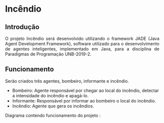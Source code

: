 # Incêndio

## Introdução
<p align="justify" > O projeto Incêndio será desenvolvido utilizando o framework JADE (Java Agent Development Framework),  software utilizado para o desenvolvimento de agentes inteligentes, implementado em Java, para a disciplina de Paradigmas de Programação UNB-2019-2.
</p>

## Funcionamento

<p align="justify" > Serão criados três agentes, bombeiro, informante e incêndio.  
</p>
<ul>
	<li>Bombeiro: Agente responsável por chegar ao local do incêndio, detectar a intensidade do incêndio e apagá-lo.
	<li> Informante: Responsável por informar ao bombeiro o local do incêndio.
	<li>Incêndio: Agente que gera os incêndios.    
</ul>

Diagrama contendo funcionamento do projeto :


